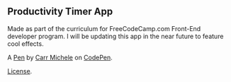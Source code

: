 Productivity Timer App
----------------------
Made as part of the curriculum for FreeCodeCamp.com Front-End developer program. 
I will be updating this app in the near future to feature cool effects.

A [Pen](https://codepen.io/caromichel/pen/beqvGR) by [Carr Michele](http://codepen.io/caromichel) on [CodePen](http://codepen.io/).

[License](https://codepen.io/caromichel/pen/beqvGR/license).
